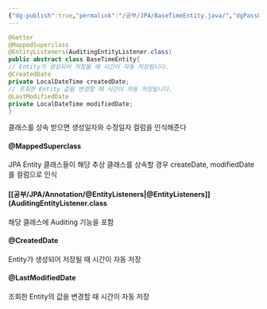 ```yaml
---
{"dg-publish":true,"permalink":"/공부/JPA/BaseTimeEntity.java/","dgPassFrontmatter":true}
---
```


````java
@Getter 
@MappedSuperclass 
@EntityListeners(AuditingEntityListener.class) 
public abstract class BaseTimeEntity{ 
// Entity가 생성되어 저장될 때 시간이 자동 저장됩니다. 
@CreatedDate 
private LocalDateTime createdDate; 
// 조회한 Entity 값을 변경할 때 시간이 자동 저장됩니다. 
@LastModifiedDate 
private LocalDateTime modifiedDate; 
}
````

클래스를 상속 받으면 생성일자와 수정일자 컬럼을 인식해준다
#### @MappedSuperclass
JPA Entity 클래스들이 해당 추상 클래스를 상속할 경우 createDate, modifiedDate를 컬럼으로 인식

#### [[공부/JPA/Annotation/@EntityListeners\|@EntityListeners]](AuditingEntityListener.class
해당 클래스에 Auditing 기능을 포함

#### @CreatedDate
Entity가 생성되어 저장될 때 시간이 자동 저장

#### @LastModifiedDate
조회한 Entity의 값을 변경할 때 시간이 자동 저장